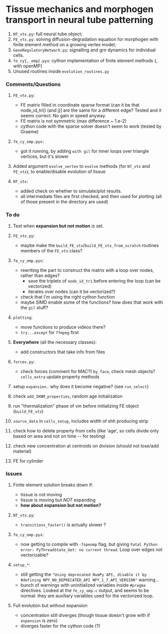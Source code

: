 # Tissue mechanics and morphogen transport in neural tube patterning

1. `NT_vtx.py`: full neural tube object;
2. `FE_vtx.py`: solving diffusion-degradation equation for morphogen with finite element method on a growing vertex model;
3. `GeneRegulatoryNetwork.py`: signalling and grn dynamics for individual cells.
4. `fe_cy{,_omp}.pyx`: cython implementation of finite element methods {, with openMP} 
5. Unused routines inside `evolution_routines.py`


### Comments/Questions

1. `FE_vtx.py`:
	- FE matrix filled in coordinate sparse format (can it be that node_id_tri[i (and j)] are the same for a different edge? Tested and it seems correct. No gain in speed anyway.
	- FE matrix is not symmetric (max difference ~ 1.e-2)
	- cython code with the sparse solver doesn't seem to work (tested by Graeme)

2. `fe_cy_omp.pyx`:
	- got it running, by adding `with gil` for inner loops over triangle vertices, but it's slower

3. Added argument `evolve_vertex` to `evolve` methods (for `NT_vtx` and `FE_vtx`), to enable/disable evolution of tissue

4. `NT_vtx`:
	- added check on whether to simulate/plot results.
	- all intermediate files are first checked, and then used for plotting (all of those present in the directory are used)


### To do

1. Test when **expansion but not motion** is set.

1. `FE_vtx.py`:
	- maybe make the `build_FE_vtx`/`build_FE_vtx_from_scratch` routines members of the `FE_vtx` class?

2. `fe_cy_omp.pyx`:
	- rewriting the part to construct the matrix with a loop over nodes, rather than edges?
		- save the triplets of `node_id_tri` before entering the loop (can be vectorized)
		- iterates over nodes (can it be vectorized?)
	- check that I'm using the right cython function
	- maybe SIMD enable some of the functions? how does that work with the `gil` stuff?

3. `plotting`:
	- move functions to produce videos there?
	- `try...except` for `ffmpeg` first

6. **Everywhere** (all the necessary classes):
	- add constructors that take info from files

1. `forces.py`:
	- check forces (comment for MAC?) `by_face`, check mesh objects? `cells_extra` update property methods

2. setup `expansion`.. why does it become negative? (see `run_select`)

3. check `add_IKNM_properties`, random age initialization

4. run "thermalization" phase of vm before initializing FE object (`build_FE_vtx`)

5. `source_data` in `cells_setup`, includes width of shh producing strip

6. check how to delete property from cells (like 'age', so cells divide only based on area and not on time -- for testing)

7. check new concentration at centroids on division (should not lose/add material)

8. FE for cylinder 


### Issues

1. Finite element solution breaks down if:
	- tissue is not moving
	- tissue is moving but *NOT* expanding
	- **how about expansion but not motion?**

1. `NT_vtx.py`:
	- `transitions_faster()` is actually slower ?

2. `fe_cy_omp.pyx`:
	- now getting to compile with `-fopenmp` flag, but giving `Fatal Python error: PyThreadState_Get: no current thread`. Loop over edges not vectorizable?

3. `setup_*`:
	- still getting the `"Using deprecated NumPy API, disable it by #defining NPY_NO_DEPRECATED_API NPY_1_7_API_VERSION"` warning... 
	- bunch of warnings with uninitialized variables inside `#pragma` directives. Looked at the `fe_cy_omp.c` output, and seems to be normal: they are auxiliary variables used for the vectorized loop.

9. Full evolution but without expansion
	- concentration still diverges (though tissue doesn't grow with if `expansion` is zero)
	- diverges faster for the cython code (?)